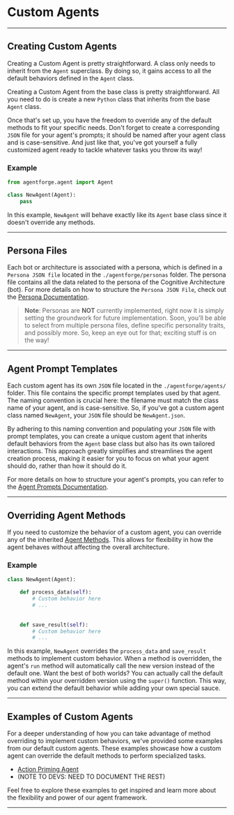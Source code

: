 # Custom Agents

---

## Creating Custom Agents

Creating a Custom Agent is pretty straightforward. A  class only needs to inherit from the `Agent` superclass. By doing so, it gains access to all the default behaviors defined in the `Agent` class.

Creating a Custom Agent from the base class is pretty straightforward. All you need to do is create a new `Python` class that inherits from the base `Agent` class. 

Once that's set up, you have the freedom to override any of the default methods to fit your specific needs. Don't forget to create a corresponding `JSON` file for your agent's prompts; it should be named after your agent class and is case-sensitive. And just like that, you've got yourself a fully customized agent ready to tackle whatever tasks you throw its way!

### Example
```python
from agentforge.agent import Agent

class NewAgent(Agent):
    pass
```

In this example, `NewAgent` will behave exactly like its `Agent` base class since it doesn't override any methods.

---

## Persona Files

Each bot or architecture is associated with a persona, which is defined in a `Persona JSON file` located in the `./agentforge/personas` folder. The persona file contains all the data related to the persona of the Cognitive Architecture (bot). For more details on how to structure the `Persona JSON File`, check out the [Persona Documentation](../Personas/Personas.md).

> **Note**: Personas are **NOT** currently implemented, right now it is simply setting the groundwork for future implementation. Soon, you'll be able to select from multiple persona files, define specific personality traits, and possibly more. So, keep an eye out for that; exciting stuff is on the way!

---

## Agent Prompt Templates

Each custom agent has its own `JSON` file located in the `./agentforge/agents/` folder. This file contains the specific prompt templates used by that agent. The naming convention is crucial here: the filename must match the class name of your agent, and is case-sensitive. So, if you've got a custom agent class named `NewAgent`, your `JSON` file should be `NewAgent.json`.

By adhering to this naming convention and populating your `JSON` file with prompt templates, you can create a unique custom agent that inherits default behaviors from the `Agent` base class but also has its own tailored interactions. This approach greatly simplifies and streamlines the agent creation process, making it easier for you to focus on what your agent should do, rather than how it should do it.

For more details on how to structure your agent's prompts, you can refer to the [Agent Prompts Documentation](Prompts/AgentPrompts.md).

---

## Overriding Agent Methods

If you need to customize the behavior of a custom agent, you can override any of the inherited [Agent Methods](AgentMethods.md). This allows for flexibility in how the agent behaves without affecting the overall architecture.

### Example
```python
class NewAgent(Agent):

    def process_data(self):
        # Custom behavior here
        # ...
     
    
    def save_result(self):
        # Custom behavior here
        # ...
```

In this example, `NewAgent` overrides the `process_data` and `save_result` methods to implement custom behavior. When a method is overridden, the agent's `run` method will automatically call the new version instead of the default one. Want the best of both worlds? You can actually call the default method within your overridden version using the `super()` function. This way, you can extend the default behavior while adding your own special sauce.

---

## Examples of Custom Agents

For a deeper understanding of how you can take advantage of method overriding to implement custom behaviors, we've provided some examples from our default custom agents. These examples showcase how a custom agent can override the default methods to perform specialized tasks.

- [Action Priming Agent](SubAgents/ActionPrimingAgent.md)
- (NOTE TO DEVS: NEED TO DOCUMENT THE REST)

Feel free to explore these examples to get inspired and learn more about the flexibility and power of our agent framework.

---
